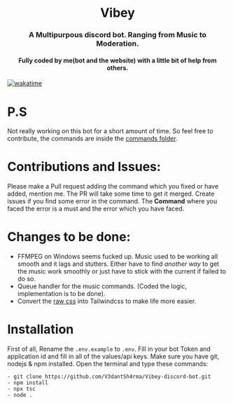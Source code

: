 <h1 align="center"> Vibey </h1>
<h3 align="center"> A Multipurpous discord bot. Ranging from Music to Moderation. </h3>
<h4 align="center"> Fully coded by me(bot and the website) with a little bit of help from others.</h4>

[![wakatime](https://wakatime.com/badge/github/V3dantSh4rma/Octal-v2.svg)](https://wakatime.com/badge/github/V3dantSh4rma/Octal-v2)

# P.S
Not really working on this bot for a short amount of time. So feel free to contribute, the commands are inside the [commands folder](./src/commands/).

# Contributions and Issues:
Please make a Pull request adding the command which you fixed or have added, mention me. The PR will take some time to get it merged. Create issues if you find some error in the command. The **Command** where you faced the error is a must and the error which you have faced. 

# Changes to be done:
- FFMPEG on Windows seems fucked up. Music used to be working all smooth and it lags and stutters. Either have to find _another way_ to get the music work smoothly or just have to stick with the current if failed to do so. 
- Queue handler for the music commands. (Coded the logic, implementation is to be done).
- Convert the [raw css](./src/static/stylings/styling.css) into Tailwindcss to make life more easier.

# Installation
First of all, Rename the ``.env.example`` to ``.env``. Fill in your bot Token and application id and fill in all of the values/api keys.
Make sure you have git, nodejs & npm installed. Open the terminal and type these commands:
```
- git clone https://github.com/V3dantSh4rma/Vibey-discord-bot.git
- npm install
- npx tsc
- node .
```
